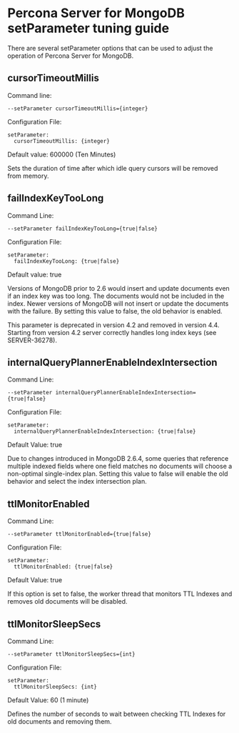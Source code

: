 # Percona Server for MongoDB <br/> setParameter tuning guide

There are several setParameter options that can be used to
adjust the operation of Percona Server for MongoDB.

## cursorTimeoutMillis

Command line:

```
--setParameter cursorTimeoutMillis={integer}
```

Configuration File:

```
setParameter:
  cursorTimeoutMillis: {integer}
```

Default value: 600000 (Ten Minutes)

Sets the duration of time after which idle query cursors will be removed from
memory.

## failIndexKeyTooLong

Command Line:
```
--setParameter failIndexKeyTooLong={true|false}
```

Configuration File:
```
setParameter:
  failIndexKeyTooLong: {true|false}
```

Default value: true 

Versions of MongoDB prior to 2.6 would insert and update documents even if an
index key was too long.  The documents would not be included in the index.
Newer versions of MongoDB will not insert or update the documents with the
failure.  By setting this value to false, the old behavior is enabled.

This parameter is deprecated in version 4.2 and removed in version 4.4.
Starting from version 4.2 server correctly handles long index keys (see
SERVER-36278).

## internalQueryPlannerEnableIndexIntersection

Command Line:
```
--setParameter internalQueryPlannerEnableIndexIntersection={true|false}
```

Configuration File:
```
setParameter:
  internalQueryPlannerEnableIndexIntersection: {true|false}
```

Default Value: true

Due to changes introduced in MongoDB 2.6.4, some queries that reference
multiple indexed fields where one field matches no documents will choose
a non-optimal single-index plan.  Setting this value to false will enable
the old behavior and select the index intersection plan.

## ttlMonitorEnabled

Command Line:
```
--setParameter ttlMonitorEnabled={true|false}
```

Configuration File:
```
setParameter:
  ttlMonitorEnabled: {true|false}
```

Default Value: true

If this option is set to false, the worker thread that monitors TTL Indexes
and removes old documents will be disabled.

## ttlMonitorSleepSecs

Command Line:
```
--setParameter ttlMonitorSleepSecs={int}
```
Configuration File:
```
setParameter:
  ttlMonitorSleepSecs: {int}
```

Default Value: 60 (1 minute)

Defines the number of seconds to wait between checking TTL Indexes
for old documents and removing them.

